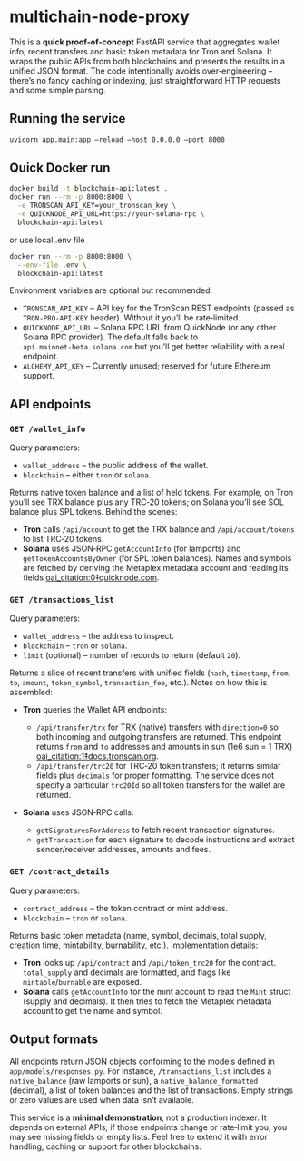 # multichain-node-proxy
This is a **quick proof‑of‑concept** FastAPI service that aggregates wallet info, recent transfers and basic token metadata for Tron and Solana.  It wraps the public APIs from both blockchains and presents the results in a unified JSON format.  The code intentionally avoids over‑engineering – there’s no fancy caching or indexing, just straightforward HTTP requests and some simple parsing.

## Running the service

```bash
uvicorn app.main:app –reload –host 0.0.0.0 –port 8000
```



## Quick Docker run

```bash
docker build -t blockchain-api:latest .
docker run --rm -p 8000:8000 \
  -e TRONSCAN_API_KEY=your_tronscan_key \
  -e QUICKNODE_API_URL=https://your-solana-rpc \
  blockchain-api:latest
```

or use local .env file

```bash
docker run --rm -p 8000:8000 \
  --env-file .env \
  blockchain-api:latest
```
Environment variables are optional but recommended:

- `TRONSCAN_API_KEY` – API key for the TronScan REST endpoints (passed as `TRON‑PRO‑API‑KEY` header).  Without it you’ll be rate‑limited.
- `QUICKNODE_API_URL` – Solana RPC URL from QuickNode (or any other Solana RPC provider).  The default falls back to `api.mainnet‑beta.solana.com` but you’ll get better reliability with a real endpoint.
- `ALCHEMY_API_KEY` – Currently unused; reserved for future Ethereum support.

## API endpoints

### `GET /wallet_info`

Query parameters:

- `wallet_address` – the public address of the wallet.
- `blockchain` – either `tron` or `solana`.

Returns native token balance and a list of held tokens.  For example, on Tron you’ll see TRX balance plus any TRC‑20 tokens; on Solana you’ll see SOL balance plus SPL tokens.  Behind the scenes:

- **Tron** calls `/api/account` to get the TRX balance and `/api/account/tokens` to list TRC‑20 tokens.
- **Solana** uses JSON‑RPC `getAccountInfo` (for lamports) and `getTokenAccountsByOwner` (for SPL token balances).  Names and symbols are fetched by deriving the Metaplex metadata account and reading its fields [oai_citation:0‡quicknode.com](https://www.quicknode.com/docs/functions/functions-library/solana-token-fetcher#:~:text=async%20function%20fetchTokenMetadata%28connection%2C%20mintAddress%29%20,METADATA_PROGRAM_ID).

### `GET /transactions_list`

Query parameters:

- `wallet_address` – the address to inspect.
- `blockchain` – `tron` or `solana`.
- `limit` (optional) – number of records to return (default `20`).

Returns a slice of recent transfers with unified fields (`hash`, `timestamp`, `from`, `to`, `amount`, `token_symbol`, `transaction_fee`, etc.).  Notes on how this is assembled:

- **Tron** queries the Wallet API endpoints:
  - `/api/transfer/trx` for TRX (native) transfers with `direction=0` so both incoming and outgoing transfers are returned.  This endpoint returns `from` and `to` addresses and amounts in sun (1e6 sun = 1 TRX) [oai_citation:1‡docs.tronscan.org](https://docs.tronscan.org/api-endpoints/wallet#:~:text=,1).
  - `/api/transfer/trc20` for TRC‑20 token transfers; it returns similar fields plus `decimals` for proper formatting.  The service does not specify a particular `trc20Id` so all token transfers for the wallet are returned.

- **Solana** uses JSON‑RPC calls:
  - `getSignaturesForAddress` to fetch recent transaction signatures.
  - `getTransaction` for each signature to decode instructions and extract sender/receiver addresses, amounts and fees.

### `GET /contract_details`

Query parameters:

- `contract_address` – the token contract or mint address.
- `blockchain` – `tron` or `solana`.

Returns basic token metadata (name, symbol, decimals, total supply, creation time, mintability, burnability, etc.).  Implementation details:

- **Tron** looks up `/api/contract` and `/api/token_trc20` for the contract.  `total_supply` and decimals are formatted, and flags like `mintable`/`burnable` are exposed.
- **Solana** calls `getAccountInfo` for the mint account to read the `Mint` struct (supply and decimals).  It then tries to fetch the Metaplex metadata account to get the name and symbol.

## Output formats

All endpoints return JSON objects conforming to the models defined in `app/models/responses.py`.  For instance, `/transactions_list` includes a `native_balance` (raw lamports or sun), a `native_balance_formatted` (decimal), a list of token balances and the list of transactions.  Empty strings or zero values are used when data isn’t available.

This service is a **minimal demonstration**, not a production indexer.  It depends on external APIs; if those endpoints change or rate‑limit you, you may see missing fields or empty lists.  Feel free to extend it with error handling, caching or support for other blockchains.

